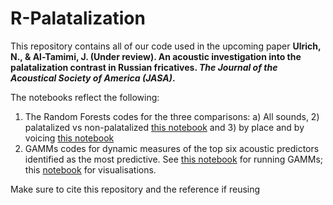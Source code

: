 # R-Palatalization

This repository contains all of our code used in the upcoming paper **Ulrich, N., & Al-Tamimi, J. (Under review). An acoustic investigation into the palatalization contrast in Russian fricatives. *The Journal of the Acoustical Society of America (JASA)*.**

The notebooks reflect the following:

1. The Random Forests codes for the three comparisons: a) All sounds, 2) palatalized vs non-palatalized [this notebook](https://jalalal-tamimi.github.io/R-Palatalization/Palatalisation_RF_Short.nb.html) and 3) by place and by voicing [this notebook](https://jalalal-tamimi.github.io/R-Palatalization/Palatalisation_RF_binary.nb.html)
2. GAMMs codes for dynamic measures of the top six acoustic predictors identified as the most predictive. See [this notebook](https://jalalal-tamimi.github.io/R-Palatalization/Palatalisation_GAMMs.nb.html) for running GAMMs; this [notebook](https://jalalal-tamimi.github.io/R-Palatalization/Palatalisation_GAMMs_Visualisations.nb.html) for visualisations.

Make sure to cite this repository and the reference if reusing
